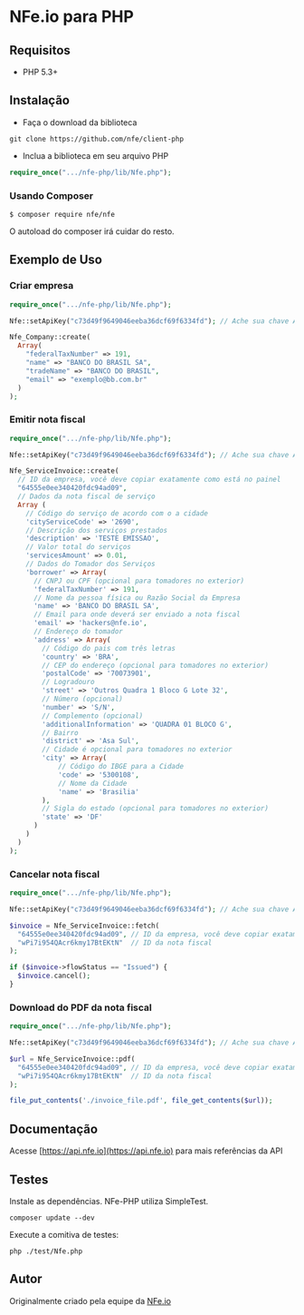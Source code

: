 # NFe.io para PHP

## Requisitos

* PHP 5.3+

## Instalação

 - Faça o download da biblioteca

~~~
git clone https://github.com/nfe/client-php
~~~

 - Inclua a biblioteca em seu arquivo PHP

```php
require_once(".../nfe-php/lib/Nfe.php");
```

### Usando Composer

~~~
$ composer require nfe/nfe
~~~

O autoload do composer irá cuidar do resto.

## Exemplo de Uso

### Criar empresa
```php
require_once(".../nfe-php/lib/Nfe.php");

Nfe::setApiKey("c73d49f9649046eeba36dcf69f6334fd"); // Ache sua chave API no Painel

Nfe_Company::create(
  Array(
    "federalTaxNumber" => 191,
    "name" => "BANCO DO BRASIL SA",
    "tradeName" => "BANCO DO BRASIL",
    "email" => "exemplo@bb.com.br"
  )
);
```

### Emitir nota fiscal
```php
require_once(".../nfe-php/lib/Nfe.php");

Nfe::setApiKey("c73d49f9649046eeba36dcf69f6334fd"); // Ache sua chave API no Painel

Nfe_ServiceInvoice::create(
  // ID da empresa, você deve copiar exatamente como está no painel
  "64555e0ee340420fdc94ad09",
  // Dados da nota fiscal de serviço
  Array (
    // Código do serviço de acordo com o a cidade
    'cityServiceCode' => '2690',
    // Descrição dos serviços prestados
    'description' => 'TESTE EMISSAO',
    // Valor total do serviços
    'servicesAmount' => 0.01,
    // Dados do Tomador dos Serviços
    'borrower' => Array(
      // CNPJ ou CPF (opcional para tomadores no exterior)
      'federalTaxNumber' => 191,
      // Nome da pessoa física ou Razão Social da Empresa
      'name' => 'BANCO DO BRASIL SA',
      // Email para onde deverá ser enviado a nota fiscal
      'email' => 'hackers@nfe.io',
      // Endereço do tomador
      'address' => Array(
        // Código do pais com três letras
        'country' => 'BRA',
        // CEP do endereço (opcional para tomadores no exterior)
        'postalCode' => '70073901',
        // Logradouro
        'street' => 'Outros Quadra 1 Bloco G Lote 32',
        // Número (opcional)
        'number' => 'S/N',
        // Complemento (opcional)
        'additionalInformation' => 'QUADRA 01 BLOCO G',
        // Bairro
        'district' => 'Asa Sul',
        // Cidade é opcional para tomadores no exterior
        'city' => Array(
            // Código do IBGE para a Cidade
            'code' => '5300108',
            // Nome da Cidade
            'name' => 'Brasilia'
        ),
        // Sigla do estado (opcional para tomadores no exterior)
        'state' => 'DF'
      )
    )
  )
);
```

### Cancelar nota fiscal
```php
require_once(".../nfe-php/lib/Nfe.php");

Nfe::setApiKey("c73d49f9649046eeba36dcf69f6334fd"); // Ache sua chave API no Painel

$invoice = Nfe_ServiceInvoice::fetch(
  "64555e0ee340420fdc94ad09", // ID da empresa, você deve copiar exatamente como está no painel
  "wPi7i954QAcr6kmy17BtEKtN"  // ID da nota fiscal
);

if ($invoice->flowStatus == "Issued") {
  $invoice.cancel();
}
```

### Download do PDF da nota fiscal
```php
require_once(".../nfe-php/lib/Nfe.php");

Nfe::setApiKey("c73d49f9649046eeba36dcf69f6334fd"); // Ache sua chave API no Painel

$url = Nfe_ServiceInvoice::pdf(
  "64555e0ee340420fdc94ad09", // ID da empresa, você deve copiar exatamente como está no painel
  "wPi7i954QAcr6kmy17BtEKtN"  // ID da nota fiscal
);

file_put_contents('./invoice_file.pdf', file_get_contents($url));
```

## Documentação

Acesse [https://api.nfe.io](https://api.nfe.io) para mais referências da API

## Testes

Instale as dependências. NFe-PHP utiliza SimpleTest.

~~~
composer update --dev
~~~

Execute a comitiva de testes:
~~~
php ./test/Nfe.php
~~~

## Autor

Originalmente criado pela equipe da [NFe.io](https://github.com/nfe)
